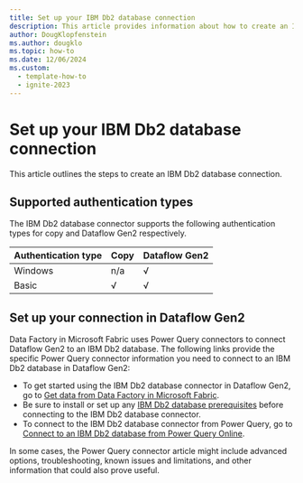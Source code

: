 ```yaml
---
title: Set up your IBM Db2 database connection
description: This article provides information about how to create an IBM Db2 database connection in Microsoft Fabric.
author: DougKlopfenstein
ms.author: dougklo
ms.topic: how-to
ms.date: 12/06/2024
ms.custom:
  - template-how-to
  - ignite-2023
---
```


# Set up your IBM Db2 database connection

This article outlines the steps to create an IBM Db2 database connection.


## Supported authentication types

The IBM Db2 database connector supports the following authentication types for copy and Dataflow Gen2 respectively.  

|Authentication type |Copy |Dataflow Gen2 |
|:---|:---|:---|
|Windows| n/a | √ |
|Basic| √ | √ |

## Set up your connection in Dataflow Gen2

Data Factory in Microsoft Fabric uses Power Query connectors to connect Dataflow Gen2 to an IBM Db2 database. The following links provide the specific Power Query connector information you need to connect to an IBM Db2 database in Dataflow Gen2:

- To get started using the IBM Db2 database connector in Dataflow Gen2, go to [Get data from Data Factory in Microsoft Fabric](/power-query/where-to-get-data#get-data-from-data-factory-in-microsoft-fabric-preview).
- Be sure to install or set up any [IBM Db2 database prerequisites](/power-query/connectors/ibm-db2-database#prerequisites) before connecting to the IBM Db2 database connector.
- To connect to the IBM Db2 database connector from Power Query, go to [Connect to an IBM Db2 database from Power Query Online](/power-query/connectors/ibm-db2-database#connect-to-an-ibm-db2-database-from-power-query-online).

In some cases, the Power Query connector article might include advanced options, troubleshooting, known issues and limitations, and other information that could also prove useful.

